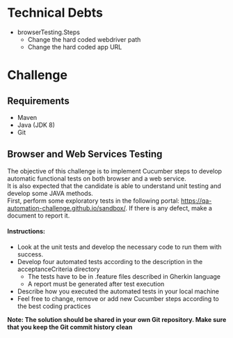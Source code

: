 # Technical Debts

* browserTesting.Steps
  * Change the hard coded webdriver path
  * Change the hard coded app URL

# Challenge

## Requirements

* Maven
* Java (JDK 8)
* Git

## Browser and Web Services Testing

The objective of this challenge is to implement Cucumber steps to develop automatic
functional tests on both browser and a web service.  
It is also expected that the candidate is able to understand unit testing and develop some
JAVA methods.  
First, perform some exploratory tests in the following
portal: https://qa-automation-challenge.github.io/sandbox/. If there is any defect, make a
document to report it.

#### Instructions:

* Look at the unit tests and develop the necessary code to run them with success.
* Develop four automated tests according to the description in the acceptanceCriteria
  directory
    * The tests have to be in .feature files described in Gherkin language
    * A report must be generated after test execution
* Describe how you executed the automated tests in your local machine
* Feel free to change, remove or add new Cucumber steps according to the best coding
  practices

**Note: The solution should be shared in your own Git repository. Make sure that you keep
the Git commit history clean**